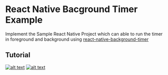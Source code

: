 # React Native Bacground Timer Example
Implement the Sample React Native Project which can able to run the timer in foreground and background using [react-native-background-timer](https://github.com/ocetnik/react-native-background-timer)

## Tutorial
[![alt text](https://github.com/AsbarAli/background-timer/blob/master/assets/medium.png)](https://medium.com/@loons.create/how-to-setup-react-native-background-timer-22263d655847)
[![alt text](https://github.com/AsbarAli/background-timer/blob/master/assets/youtube.png)](https://www.youtube.com/watch?v=h_5B3FEIECo)
